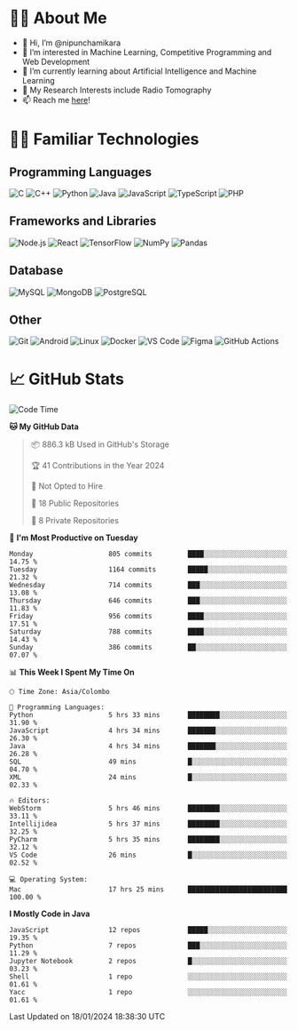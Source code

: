 # 🙋‍♂️ About Me
- 👋 Hi, I’m @nipunchamikara
- 👀 I’m interested in Machine Learning, Competitive Programming and Web Development
- 🌱 I’m currently learning about Artificial Intelligence and Machine Learning
- 📜 My Research Interests include Radio Tomography
- 📫 Reach me [here](mailto:nipunchamikara@yahoo.com)!

# 👨‍💻 Familiar Technologies

## Programming Languages
![C](https://img.icons8.com/color/48/000000/c-programming.png "C")
![C++](https://img.icons8.com/color/48/000000/c-plus-plus-logo.png "C++")
![Python](https://img.icons8.com/color/48/000000/python.png "Python")
![Java](https://img.icons8.com/color/48/000000/java-coffee-cup-logo.png "Java")
![JavaScript](https://img.icons8.com/color/48/000000/javascript.png "JavaScript")
![TypeScript](https://img.icons8.com/color/48/000000/typescript.png "TypeScript")
![PHP](https://img.icons8.com/officel/48/000000/php-logo.png "PHP")

## Frameworks and Libraries
![Node.js](https://img.icons8.com/color/48/000000/nodejs.png "Node.js")
![React](https://img.icons8.com/officel/48/000000/react.png "React")
![TensorFlow](https://img.icons8.com/color/48/000000/tensorflow.png "TensorFlow")
![NumPy](https://img.icons8.com/color/48/000000/numpy.png "NumPy")
![Pandas](https://img.icons8.com/color/48/000000/pandas.png "Pandas")

## Database
![MySQL](https://img.icons8.com/color/48/000000/mysql-logo.png "MySQL")
![MongoDB](https://img.icons8.com/color/48/000000/mongodb.png "MongoDB")
![PostgreSQL](https://img.icons8.com/color/48/000000/postgreesql.png "PostgreSQL")

## Other
![Git](https://img.icons8.com/color/48/000000/git.png "Git")
![Android](https://img.icons8.com/color/48/000000/android-os.png "Android")
![Linux](https://img.icons8.com/color/48/000000/linux.png "Linux")
![Docker](https://img.icons8.com/color/48/000000/docker.png "Docker")
![VS Code](https://img.icons8.com/color/48/000000/visual-studio-code-2019.png "VS Code")
![Figma](https://img.icons8.com/color/48/000000/figma.png "Figma")
![GitHub Actions](https://img.icons8.com/color/48/000000/github.png "GitHub Actions")

# 📈 GitHub Stats

<!--START_SECTION:waka-->
![Code Time](http://img.shields.io/badge/Code%20Time-367%20hrs%2054%20mins-blue)

**🐱 My GitHub Data** 

> 📦 886.3 kB Used in GitHub's Storage 
 > 
> 🏆 41 Contributions in the Year 2024
 > 
> 🚫 Not Opted to Hire
 > 
> 📜 18 Public Repositories 
 > 
> 🔑 8 Private Repositories 
 > 
📅 **I'm Most Productive on Tuesday** 

```text
Monday                   805 commits         ████░░░░░░░░░░░░░░░░░░░░░   14.75 % 
Tuesday                  1164 commits        █████░░░░░░░░░░░░░░░░░░░░   21.32 % 
Wednesday                714 commits         ███░░░░░░░░░░░░░░░░░░░░░░   13.08 % 
Thursday                 646 commits         ███░░░░░░░░░░░░░░░░░░░░░░   11.83 % 
Friday                   956 commits         ████░░░░░░░░░░░░░░░░░░░░░   17.51 % 
Saturday                 788 commits         ████░░░░░░░░░░░░░░░░░░░░░   14.43 % 
Sunday                   386 commits         ██░░░░░░░░░░░░░░░░░░░░░░░   07.07 % 
```


📊 **This Week I Spent My Time On** 

```text
🕑︎ Time Zone: Asia/Colombo

💬 Programming Languages: 
Python                   5 hrs 33 mins       ████████░░░░░░░░░░░░░░░░░   31.90 % 
JavaScript               4 hrs 34 mins       ███████░░░░░░░░░░░░░░░░░░   26.30 % 
Java                     4 hrs 34 mins       ███████░░░░░░░░░░░░░░░░░░   26.28 % 
SQL                      49 mins             █░░░░░░░░░░░░░░░░░░░░░░░░   04.70 % 
XML                      24 mins             █░░░░░░░░░░░░░░░░░░░░░░░░   02.33 % 

🔥 Editors: 
WebStorm                 5 hrs 46 mins       ████████░░░░░░░░░░░░░░░░░   33.11 % 
Intellijidea             5 hrs 37 mins       ████████░░░░░░░░░░░░░░░░░   32.25 % 
PyCharm                  5 hrs 35 mins       ████████░░░░░░░░░░░░░░░░░   32.12 % 
VS Code                  26 mins             █░░░░░░░░░░░░░░░░░░░░░░░░   02.52 % 

💻 Operating System: 
Mac                      17 hrs 25 mins      █████████████████████████   100.00 % 
```

**I Mostly Code in Java** 

```text
JavaScript               12 repos            █████░░░░░░░░░░░░░░░░░░░░   19.35 % 
Python                   7 repos             ███░░░░░░░░░░░░░░░░░░░░░░   11.29 % 
Jupyter Notebook         2 repos             █░░░░░░░░░░░░░░░░░░░░░░░░   03.23 % 
Shell                    1 repo              ░░░░░░░░░░░░░░░░░░░░░░░░░   01.61 % 
Yacc                     1 repo              ░░░░░░░░░░░░░░░░░░░░░░░░░   01.61 % 
```




 Last Updated on 18/01/2024 18:38:30 UTC
<!--END_SECTION:waka-->

